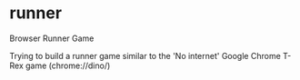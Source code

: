 # runner
Browser Runner Game

Trying to build a runner game similar to the 'No internet' Google Chrome T-Rex game (chrome://dino/)